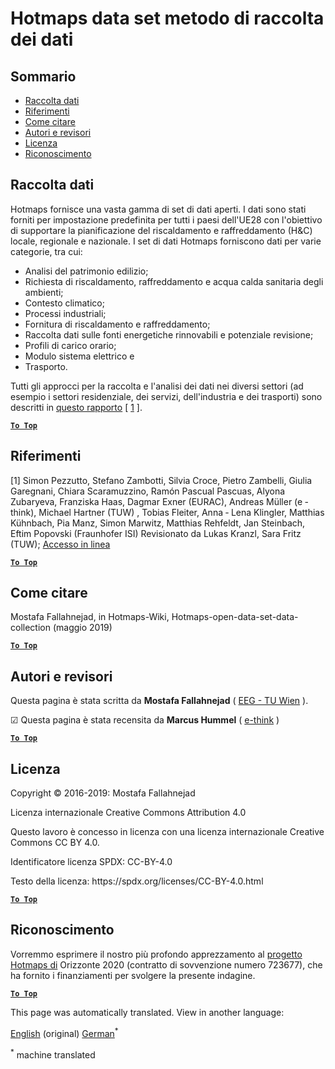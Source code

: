<h1> <a class="anchor" id="hotmaps-data-set-method-of-data-collection" href="#hotmaps-data-set-method-of-data-collection"><i class="fa fa-link"></i></a> Hotmaps data set metodo di raccolta dei dati </h1><h2> <a class="anchor" id="table-of-contents" href="#table-of-contents"><i class="fa fa-link"></i></a> Sommario </h2><ul><li> <a href="#data-collection">Raccolta dati</a> </li><li> <a href="#references">Riferimenti</a> </li><li> <a href="#how-to-cite">Come citare</a> </li><li> <a href="#authors-and-reviewers">Autori e revisori</a> </li><li> <a href="#license">Licenza</a> </li><li> <a href="#acknowledgement">Riconoscimento</a> </li></ul><h2> <a class="anchor" id="data-collection" href="#data-collection"><i class="fa fa-link"></i></a> Raccolta dati </h2><p> Hotmaps fornisce una vasta gamma di set di dati aperti. I dati sono stati forniti per impostazione predefinita per tutti i paesi dell&#39;UE28 con l&#39;obiettivo di supportare la pianificazione del riscaldamento e raffreddamento (H&amp;C) locale, regionale e nazionale. I set di dati Hotmaps forniscono dati per varie categorie, tra cui: </p><ul><li> Analisi del patrimonio edilizio; </li><li> Richiesta di riscaldamento, raffreddamento e acqua calda sanitaria degli ambienti; </li><li> Contesto climatico; </li><li> Processi industriali; </li><li> Fornitura di riscaldamento e raffreddamento; </li><li> Raccolta dati sulle fonti energetiche rinnovabili e potenziale revisione; </li><li> Profili di carico orario; </li><li> Modulo sistema elettrico e </li><li> Trasporto. </li></ul><p> Tutti gli approcci per la raccolta e l&#39;analisi dei dati nei diversi settori (ad esempio i settori residenziale, dei servizi, dell&#39;industria e dei trasporti) sono descritti in <a href="https://www.hotmaps-project.eu/wp-content/uploads/2018/03/D2.3-Hotmaps_for-upload_revised-final_.pdf">questo rapporto</a> [ <a href="#references">1</a> ]. </p><p> <a href="#table-of-contents"><strong><code>To Top</code></strong></a> </p> <h2> <a class="anchor" id="references" href="#references"><i class="fa fa-link"></i></a> Riferimenti </h2><p> [1] Simon Pezzutto, Stefano Zambotti, Silvia Croce, Pietro Zambelli, Giulia Garegnani, Chiara Scaramuzzino, Ramón Pascual Pascuas, Alyona Zubaryeva, Franziska Haas, Dagmar Exner (EURAC), Andreas Müller (e ‐ think), Michael Hartner (TUW) , Tobias Fleiter, Anna ‐ Lena Klingler, Matthias Kühnbach, Pia Manz, Simon Marwitz, Matthias Rehfeldt, Jan Steinbach, Eftim Popovski (Fraunhofer ISI) Revisionato da Lukas Kranzl, Sara Fritz (TUW); <a href="https://www.hotmaps-project.eu/wp-content/uploads/2018/03/D2.3-Hotmaps_for-upload_revised-final_.pdf">Accesso in linea</a> </p><p> <a href="#table-of-contents"><strong><code>To Top</code></strong></a> </p> <h2> <a class="anchor" id="how-to-cite" href="#how-to-cite"><i class="fa fa-link"></i></a> Come citare </h2><p> Mostafa Fallahnejad, in Hotmaps-Wiki, Hotmaps-open-data-set-data-collection (maggio 2019) </p><p> <a href="#table-of-contents"><strong><code>To Top</code></strong></a> </p> <h2> <a class="anchor" id="authors-and-reviewers" href="#authors-and-reviewers"><i class="fa fa-link"></i></a> Autori e revisori </h2><p> Questa pagina è stata scritta da <strong>Mostafa Fallahnejad</strong> ( <a href="https://eeg.tuwien.ac.at/">EEG - TU Wien</a> ). </p><p> ☑ Questa pagina è stata recensita da <strong>Marcus Hummel</strong> ( <a href="https://e-think.ac.at/">e-think</a> ) </p><p> <a href="#table-of-contents"><strong><code>To Top</code></strong></a> </p> <h2> <a class="anchor" id="license" href="#license"><i class="fa fa-link"></i></a> Licenza </h2><p> Copyright © 2016-2019: Mostafa Fallahnejad </p><p> Licenza internazionale Creative Commons Attribution 4.0 </p><p> Questo lavoro è concesso in licenza con una licenza internazionale Creative Commons CC BY 4.0. </p><p> Identificatore licenza SPDX: CC-BY-4.0 </p><p> Testo della licenza: https://spdx.org/licenses/CC-BY-4.0.html </p><p> <a href="#table-of-contents"><strong><code>To Top</code></strong></a> </p> <h2> <a class="anchor" id="acknowledgement" href="#acknowledgement"><i class="fa fa-link"></i></a> Riconoscimento </h2><p> Vorremmo esprimere il nostro più profondo apprezzamento al <a href="https://www.hotmaps-project.eu">progetto Hotmaps di</a> Orizzonte 2020 (contratto di sovvenzione numero 723677), che ha fornito i finanziamenti per svolgere la presente indagine. </p><p> <a href="#table-of-contents"><strong><code>To Top</code></strong></a> </p> 


<!--- THIS IS A SUPER UNIQUE IDENTIFIER -->

This page was automatically translated. View in another language:

[English](../en/Hotmaps-data-set-method-of-data-collection) (original) [German](../de/Hotmaps-data-set-method-of-data-collection)<sup>\*</sup>  

<sup>\*</sup> machine translated

